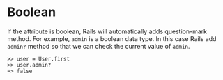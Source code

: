 # Boolean

If the attribute is boolean, Rails will automatically adds question-mark method. For example, `admin` is a boolean data type. In this case Rails add `admin?` method so that we can check the current value of `admin`.

```
>> user = User.first
>> user.admin?
=> false
```